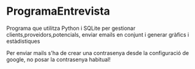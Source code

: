 # ProgramaEntrevista
Programa que utilitza Python i SQLite per gestionar clients,proveidors,potencials, enviar emails en conjunt i generar gràfics i estàdistiques

Per enviar mails s'ha de crear una contrasenya desde la configuració de google, no posar la contrasenya habitual!
